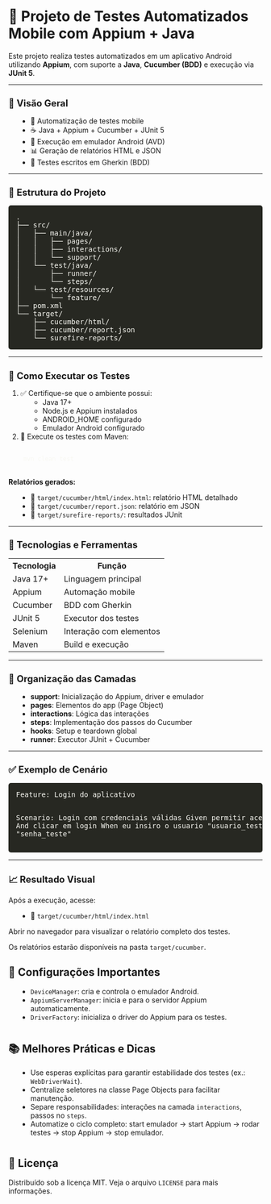 <!DOCTYPE html>
<html lang="pt-BR">
<head>
<meta charset="UTF-8" />
<meta name="viewport" content="width=device-width, initial-scale=1" />
<style>
  pre {
    background: #272822;
    color: #f8f8f2;
    padding: 15px;
    border-radius: 5px;
    overflow-x: auto;
  }
  code {
    font-family: Consolas, monospace;
  }
  section {
    margin-bottom: 40px;
  }
  ul {
    margin-left: 20px;
  }
  .emoji {
    font-size: 1.3em;
    margin-right: 8px;
  }
  a {
    color: #2980b9;
    text-decoration: none;
  }
  a:hover {
    text-decoration: underline;
  }
</style>
</head>
<body>

<h1>📱 Projeto de Testes Automatizados Mobile com Appium + Java</h1>

<p>Este projeto realiza testes automatizados em um aplicativo Android utilizando <strong>Appium</strong>, com suporte a <strong>Java</strong>, <strong>Cucumber (BDD)</strong> e execução via <strong>JUnit 5</strong>.</p>

<hr>

<h2 class="emoji">🚀 Visão Geral</h2>
<ul>
  <li>📲 Automatização de testes mobile</li>
  <li>☕️ Java + Appium + Cucumber + JUnit 5</li>
  <li>🤖 Execução em emulador Android (AVD)</li>
  <li>📊 Geração de relatórios HTML e JSON</li>
  <li>🧪 Testes escritos em Gherkin (BDD)</li>
</ul>

<hr>

<h2 class="emoji">📂 Estrutura do Projeto</h2>
<pre>
.
├── src/
│   ├── main/java/
│   │   ├── pages/
│   │   ├── interactions/
│   │   └── support/
│   └── test/java/
│       ├── runner/
│       └── steps/
│   └── test/resources/
│       └── feature/
├── pom.xml
└── target/
    ├── cucumber/html/
    ├── cucumber/report.json
    └── surefire-reports/
</pre>

<hr>

<h2 class="emoji">🧪 Como Executar os Testes</h2>
<ol>
  <li>✅ Certifique-se que o ambiente possui:
    <ul>
      <li>Java 17+</li>
      <li>Node.js e Appium instalados</li>
      <li>ANDROID_HOME configurado</li>
      <li>Emulador Android configurado</li>
    </ul>
  </li>
  <li>🧬 Execute os testes com Maven:</li>
</ol>

```bash
  mvn clean test
```

<p><strong>Relatórios gerados:</strong></p>
<ul>
  <li>📄 <code>target/cucumber/html/index.html</code>: relatório HTML detalhado</li>
  <li>📄 <code>target/cucumber/report.json</code>: relatório em JSON</li>
  <li>📄 <code>target/surefire-reports/</code>: resultados JUnit</li>
</ul>

<hr>

<h2 class="emoji">🧰 Tecnologias e Ferramentas</h2>

<table>
  <tr><th>Tecnologia</th><th>Função</th></tr>
  <tr><td>Java 17+</td><td>Linguagem principal</td></tr>
  <tr><td>Appium</td><td>Automação mobile</td></tr>
  <tr><td>Cucumber</td><td>BDD com Gherkin</td></tr>
  <tr><td>JUnit 5</td><td>Executor dos testes</td></tr>
  <tr><td>Selenium</td><td>Interação com elementos</td></tr>
  <tr><td>Maven</td><td>Build e execução</td></tr>
</table>

<hr>

<h2 class="emoji">🧠 Organização das Camadas</h2>
<ul>
  <li><strong>support</strong>: Inicialização do Appium, driver e emulador</li>
  <li><strong>pages</strong>: Elementos do app (Page Object)</li>
  <li><strong>interactions</strong>: Lógica das interações</li>
  <li><strong>steps</strong>: Implementação dos passos do Cucumber</li>
  <li><strong>hooks</strong>: Setup e teardown global</li>
  <li><strong>runner</strong>: Executor JUnit + Cucumber</li>
</ul>

<hr>

<h2 class="emoji">✅ Exemplo de Cenário</h2>
<pre>
Feature: Login do aplicativo

  Scenario: Login com credenciais válidas
    Given permitir acessos ao app
    And clicar em login
    When eu insiro o usuario "usuario_teste" e a senha "senha_teste"
</pre>

<hr>

<h2 class="emoji">📈 Resultado Visual</h2>
<p>Após a execução, acesse:</p>
<ul>
  <li>📂 <code>target/cucumber/html/index.html</code></li>
</ul>
<p>Abrir no navegador para visualizar o relatório completo dos testes.</p>
  


  <p>Os relatórios estarão disponíveis na pasta <code>target/cucumber</code>.</p>
</section>

<section>
  <h2>🔧 Configurações Importantes</h2>
  <ul>
    <li><code>DeviceManager</code>: cria e controla o emulador Android.</li>
    <li><code>AppiumServerManager</code>: inicia e para o servidor Appium automaticamente.</li>
    <li><code>DriverFactory</code>: inicializa o driver do Appium para os testes.</li>
  </ul>
</section>

<section>
  <h2>📚 Melhores Práticas e Dicas</h2>
  <ul>
    <li>Use esperas explícitas para garantir estabilidade dos testes (ex.: <code>WebDriverWait</code>).</li>
    <li>Centralize seletores na classe Page Objects para facilitar manutenção.</li>
    <li>Separe responsabilidades: interações na camada <code>interactions</code>, passos no <code>steps</code>.</li>
    <li>Automatize o ciclo completo: start emulador → start Appium → rodar testes → stop Appium → stop emulador.</li>
  </ul>
</section>


<h2>🪪 Licença</h2>
<p>
Distribuído sob a licença MIT. Veja o arquivo <code>LICENSE</code> para mais informações.
</p>

</body>
</html>